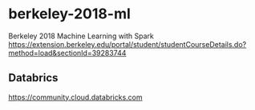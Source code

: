 # berkeley-2018-ml
Berkeley 2018 Machine Learning with Spark
https://extension.berkeley.edu/portal/student/studentCourseDetails.do?method=load&sectionId=39283744

## Databrics
https://community.cloud.databricks.com

